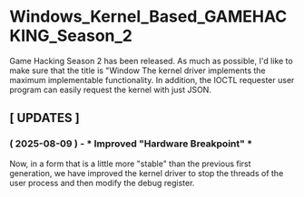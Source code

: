 # Windows_Kernel_Based_GAMEHACKING_Season_2
Game Hacking Season 2 has been released.  As much as possible, I'd like to make sure that the title is "Window The kernel driver implements the maximum implementable functionality.  In addition, the IOCTL requester user program can easily request the kernel with just JSON.


## [ UPDATES ]

### ( 2025-08-09 ) - * Improved "Hardware Breakpoint" *
Now, in a form that is a little more "stable" than the previous first generation, we have improved the kernel driver to stop the threads of the user process and then modify the debug register.
